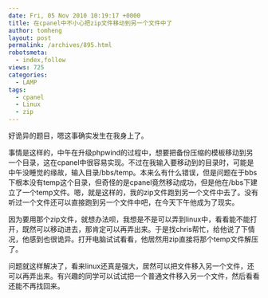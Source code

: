 ```yaml
---
date: Fri, 05 Nov 2010 10:19:17 +0000
title: 在cpanel中不小心把zip文件移动到另一个文件中了
author: tomheng
layout: post
permalink: /archives/895.html
robotsmeta:
  - index,follow
views: 725
categories:
  - LAMP
tags:
  - cpanel
  - Linux
  - zip
---
```

好诡异的题目，嗯这事确实发生在我身上了。

事情是这样的，中午在升级phpwind的过程中，想要把备份压缩的模板移动到另一个目录，这在cpanel中很容易实现。不过在我输入要移动到的目录时，可能是中午没睡觉的缘故，输入目录/bbs/temp。本来么有什么错误，但是问题在于bbs下根本没有temp这个目录，但奇怪的是cpanel竟然移动成功，但是他在/bbs下建立了一个temp文件。嗯，就是这样的，我的zip文件跑到另一个文件中去了。没有听过一个文件还可以直接跑到另一个文件中吧，在今天下午他成为了现实。

因为要用那个zip文件，就想办法呗，我想是不是可以弄到linux中，看看能不能打开，既然可以移动进去，那肯定可以再弄出来。于是找chris帮忙，给他说了下情况，他感到也很诡异。打开电脑试试看看，他居然用zip直接将那个temp文件解压了。

问题就这样解决了，看来linux还真是强大，居然可以把文件移入另一个文件，还可以再弄出来。有兴趣的同学可以试试把一个普通文件移入另一个文件，然后看看还能不再找回来。
